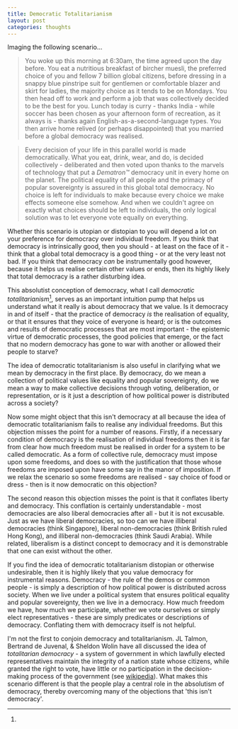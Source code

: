 ```yaml
---
title: Democratic Totalitarianism
layout: post
categories: thoughts
---
```


Imaging the following scenario...

> You woke up this morning at 6:30am, the time agreed upon the day before.  You eat a nutritious breakfast of bircher muesli, the preferred choice of you and fellow 7 billion global citizens, before dressing in a snappy blue pinstripe suit for gentlemen or comfortable blazer and skirt for ladies, the majority choice as it tends to be on Mondays.  You then head off to work and perform a job that was collectively decided to be the best for you.  Lunch today is curry - thanks India - while soccer has been chosen as your afternoon form of recreation, as it always is - thanks again English-as-a-second-language types.  You then arrive home relived (or perhaps disappointed) that you married before a global democracy was realised.

> Every decision of your life in this parallel world is made democratically.  What you eat, drink, wear, and do, is decided collectively - deliberated and then voted upon thanks to the marvels of technology that put a _Dematron™_ democracy unit in every home on the planet.  The political equality of all people and the primacy of popular sovereignty is assured in this global total democracy.  No choice is left for individuals to make because every choice we make effects someone else somehow.  And when we couldn't agree on exactly what choices should be left to individuals, the only logical solution was to let everyone vote equally on everything.

Whether this scenario is utopian or distopian to you will depend a lot on your preference for democracy over individual freedom.  If you think that democracy is intrinsically good, then you should - at least on the face of it - think that a global total democracy is a good thing - or at the very least not bad.  If you think that democracy _can_ be instrumentally good however, because it helps us realise certain other values or ends, then its highly likely that total democracy is a rather disturbing idea.

This absolutist conception of democracy, what I call _democratic totalitarianism_[^1], serves as an important intuition pump that helps us understand what it really is about democracy that we value.  Is it democracy in and of itself - that the practice of democracy _is_ the realisation of equality, or that it ensures that they voice of everyone is heard; or is the outcomes and results of democratic processes that are most important - the epistemic virtue of democratic processes, the good policies that emerge, or the fact that no modern democracy has gone to war with another or allowed their people to starve?

The idea of democratic totalitarianism is also useful in clarifying what we mean by democracy in the first place.  By democracy, do we mean a collection of political values like equality and popular sovereignty, do we mean a way to make collective decisions through voting, deliberation, or representation, or is it just a description of how political power is distributed across a society?

Now some might object that this isn't democracy at all because the idea of democratic totalitarianism fails to realise any individual freedoms.  But this objection misses the point for a number of reasons.  Firstly, if a necessary condition of democracy is the realisation of individual freedoms then it is far from clear how much freedom must be realised in order for a system to be called democratic.  As a form of collective rule, democracy must impose upon some freedoms, and does so with the justification that those whose freedoms are imposed upon have some say in the manor of imposition. If we relax the scenario so some freedoms are realised - say choice of food or dress - then is it now democratic on this objection?

The second reason this objection misses the point is that it conflates liberty and democracy. This conflation is certainly understandable - most democracies are also liberal democracies after all - but it is not excusable.  Just as we have liberal democracies, so too can we have illiberal democracies (think Singapore), liberal non-democracies (think British ruled Hong Kong), and illiberal non-democracies (think Saudi Arabia).  While related, liberalism is a distinct concept to democracy and it is demonstrable that one can exist without the other.

If you find the idea of democratic totalitarianism distopian or otherwise undesirable, then it is highly likely that you value democracy for instrumental reasons.  Democracy - the rule of the demos or common people - is simply a description of how political power is distributed across society.  When we live under a political system that ensures political equality and popular sovereignty, then we live in a democracy.  How much freedom we have, how much we participate, whether we vote ourselves or simply elect representatives - these are simply predicates or descriptions of democracy.  Conflating them with democracy itself is not helpful.

[^1]: 
  I'm not the first to conjoin democracy and totalitarianism.  JL Talmon, Bertrand de Juvenal, & Sheldon Wolin have all discussed the idea of _totalitarian democracy_ - a system of government in which lawfully elected representatives maintain the integrity of a nation state whose citizens, while granted the right to vote, have little or no participation in the decision-making process of the government (see [wikipedia](http://en.wikipedia.org/wiki/Totalitarian_democracy)).  What makes this scenario different is that the people play a central role in the absolutism of democracy, thereby overcoming many of the objections that 'this isn't democracy'.